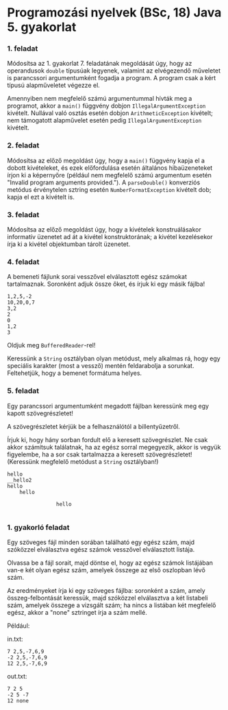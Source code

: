 # Programozási nyelvek (BSc, 18) Java 5. gyakorlat



### 1. feladat

Módosítsa az 1. gyakorlat 7. feladatának megoldását úgy, hogy az operandusok
`double` típusúak legyenek, valamint az elvégezendő műveletet is parancssori
argumentumként fogadja a program. A program csak a kért típusú alapműveletet
végezze el.

Amennyiben nem megfelelő számú argumentummal hívták meg a programot, akkor
a `main()` függvény dobjon `IllegalArgumentException` kivételt. Nullával való
osztás esetén dobjon `ArithmeticException` kivételt; nem támogatott alapművelet
esetén pedig `IllegalArgumentException` kivételt.

### 2. feladat

Módosítsa az előző megoldást úgy, hogy a `main()` függvény kapja el a dobott
kivételeket, és ezek előfordulása esetén általános hibaüzeneteket írjon ki
a képernyőre (például nem megfelelő számú argumentum esetén "Invalid program
arguments provided."). A `parseDouble()` konverziós metódus érvénytelen sztring
esetén `NumberFormatException` kivételt dob; kapja el ezt a kivételt is.

### 3. feladat

Módosítsa az előző megoldást úgy, hogy a kivételek konstruálásakor informatív
üzenetet ad át a kivétel konstruktorának; a kivétel kezelésekor írja ki a
kivétel objektumban tárolt üzenetet.

### 4. feladat

A bemeneti fájlunk sorai vesszővel elválasztott egész számokat
tartalmaznak. Soronként adjuk össze őket, és írjuk ki egy másik fájlba!

```
1,2,5,-2
10,20,0,7
3,2
2
0
1,2
3
```

Oldjuk meg `BufferedReader`-rel!

Keressünk a `String` osztályban olyan metódust, mely alkalmas rá, hogy
egy speciális karakter (most a vessző) mentén feldarabolja a sorunkat.
Feltehetjük, hogy a bemenet formátuma helyes.

### 5. feladat

Egy parancssori argumentumként megadott fájlban keressünk meg egy
kapott szövegrészletet!

A szövegrészletet kérjük be a felhasználótól a billentyűzetről.

Írjuk ki, hogy hány sorban fordult elő a keresett szövegrészlet.
Ne csak akkor számítsuk találatnak, ha az egész sorral megegyezik,
akkor is vegyük figyelembe, ha a sor csak tartalmazza a keresett
szövegrészletet! (Keressünk megfelelő metódust a `String` osztályban!)

```
hello
__hello2
hello
	hello
	
				hello


```

### 1. gyakorló feladat

Egy szöveges fájl minden sorában található egy egész szám, majd szóközzel
elválasztva egész számok vesszővel elválasztott listája.

Olvassa be a fájl sorait, majd döntse el, hogy az egész számok listájában
van-e két olyan egész szám, amelyek összege az első oszlopban lévő szám.

Az eredményeket írja ki egy szöveges fájlba:
soronként a szám, amely összeg-felbontását keressük, majd szóközzel elválasztva
a két listabeli szám, amelyek összege a vizsgált szám; ha nincs a listában
két megfelelő egész, akkor a "none" sztringet írja a szám mellé.

Például:

in.txt:

```
7 2,5,-7,6,9
-2 2,5,-7,6,9
12 2,5,-7,6,9
```

out.txt:

```
7 2 5
-2 5 -7
12 none
```


